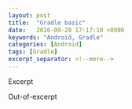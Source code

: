 ```yaml
---
layout: post
title:  "Gradle basic"
date:   2016-09-28 17:17:10 +0900
keywords: "Android, Gradle"
categories: [Android]
tags: [Gradle]
excerpt_separator: <!--more-->
---
```




Excerpt
<!--more-->
Out-of-excerpt



